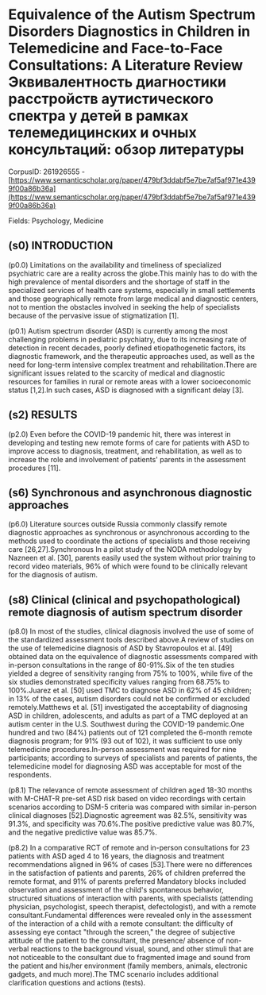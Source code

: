 # Equivalence of the Autism Spectrum Disorders Diagnostics in Children in Telemedicine and Face-to-Face Consultations: A Literature Review Эквивалентность диагностики расстройств аутистического спектра у детей в рамках телемедицинских и очных консультаций: обзор литературы

CorpusID: 261926555 - [https://www.semanticscholar.org/paper/479bf3ddabf5e7be7af5af971e4399f00a86b36a](https://www.semanticscholar.org/paper/479bf3ddabf5e7be7af5af971e4399f00a86b36a)

Fields: Psychology, Medicine

## (s0) INTRODUCTION
(p0.0) Limitations on the availability and timeliness of specialized psychiatric care are a reality across the globe.This mainly has to do with the high prevalence of mental disorders and the shortage of staff in the specialized services of health care systems, especially in small settlements and those geographically remote from large medical and diagnostic centers, not to mention the obstacles involved in seeking the help of specialists because of the pervasive issue of stigmatization [1].

(p0.1) Autism spectrum disorder (ASD) is currently among the most challenging problems in pediatric psychiatry, due to its increasing rate of detection in recent decades, poorly defined etiopathogenetic factors, its diagnostic framework, and the therapeutic approaches used, as well as the need for long-term intensive complex treatment and rehabilitation.There are significant issues related to the scarcity of medical and diagnostic resources for families in rural or remote areas with a lower socioeconomic status [1,2].In such cases, ASD is diagnosed with a significant delay [3].
## (s2) RESULTS
(p2.0) Even before the COVID-19 pandemic hit, there was interest in developing and testing new remote forms of care for patients with ASD to improve access to diagnosis, treatment, and rehabilitation, as well as to increase the role and involvement of patients' parents in the assessment procedures [11].
## (s6) Synchronous and asynchronous diagnostic approaches
(p6.0) Literature sources outside Russia commonly classify remote diagnostic approaches as synchronous or asynchronous according to the methods used to coordinate the actions of specialists and those receiving care [26,27].Synchronous In a pilot study of the NODA methodology by Nazneen et al. [30], parents easily used the system without prior training to record video materials, 96% of which were found to be clinically relevant for the diagnosis of autism.
## (s8) Clinical (clinical and psychopathological) remote diagnosis of autism spectrum disorder
(p8.0) In most of the studies, clinical diagnosis involved the use of some of the standardized assessment tools described above.A review of studies on the use of telemedicine diagnosis of ASD by Stavropoulos et al. [49] obtained data on the equivalence of diagnostic assessments compared with in-person consultations in the range of 80-91%.Six of the ten studies yielded a degree of sensitivity ranging from 75% to 100%, while five of the six studies demonstrated specificity values ranging from 68.75% to 100%.Juarez et al. [50] used TMC to diagnose ASD in 62% of 45 children; in 13% of the cases, autism disorders could not be confirmed or excluded remotely.Matthews et al. [51] investigated the acceptability of diagnosing ASD in children, adolescents, and adults as part of a TMC deployed at an autism center in the U.S. Southwest during the COVID-19 pandemic.One hundred and two (84%) patients out of 121 completed the 6-month remote diagnosis program; for 91% (93 out of 102), it was sufficient to use only telemedicine procedures.In-person assessment was required for nine participants; according to surveys of specialists and parents of patients, the telemedicine model for diagnosing ASD was acceptable for most of the respondents.

(p8.1) The relevance of remote assessment of children aged 18-30 months with M-CHAT-R pre-set ASD risk based on video recordings with certain scenarios according to DSM-5 criteria was compared with similar in-person clinical diagnoses [52].Diagnostic agreement was 82.5%, sensitivity was 91.3%, and specificity was 70.6%.The positive predictive value was 80.7%, and the negative predictive value was 85.7%.

(p8.2) In a comparative RCT of remote and in-person consultations for 23 patients with ASD aged 4 to 16 years, the diagnosis and treatment recommendations aligned in 96% of cases [53].There were no differences in the satisfaction of patients and parents, 26% of children preferred the remote format, and 91% of parents preferred Mandatory blocks included observation and assessment of the child's spontaneous behavior, structured situations of interaction with parents, with specialists (attending physician, psychologist, speech therapist, defectologist), and with a remote consultant.Fundamental differences were revealed only in the assessment of the interaction of a child with a remote consultant: the difficulty of assessing eye contact "through the screen," the degree of subjective attitude of the patient to the consultant, the presence/ absence of non-verbal reactions to the background visual, sound, and other stimuli that are not noticeable to the consultant due to fragmented image and sound from the patient and his/her environment (family members, animals, electronic gadgets, and much more).The TMC scenario includes additional clarification questions and actions (tests).
